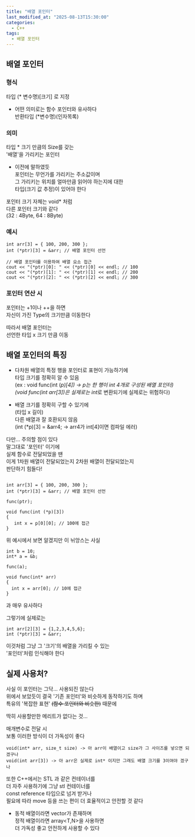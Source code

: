 ```yaml
---
title: "배열 포인터"
last_modified_at: "2025-08-13T15:30:00"
categories:
  - C++
tags:
  - 배열 포인터
---
```


## 배열 포인터

### 형식
타입 (* 변수명)[크기] 로 지정<br>

- 어떤 의미로는 함수 포인터와 유사하다<br>
  반환타입 (*변수명)(인자목록)<br>

### 의미
타입 * 크기 만큼의 Size를 갖는<br>
'배열'을 가리키는 포인터<br>

- 이전에 말하였듯<br>
  포인터는 무언가를 가리키는 주소값이며<br>
  그 가리키는 위치를 얼마만큼 읽어야 하는지에 대한<br>
  타입(크기 값 추정)이 있어야 한다<br>

포인터 크기 자체는 void* 처럼<br>
다른 포인터 크기와 같다<br>
(32 : 4Byte, 64 : 8Byte)<br>

### 예시

```
int arr[3] = { 100, 200, 300 };
int (*ptr)[3] = &arr; // 배열 포인터 선언

// 배열 포인터를 이용하여 배열 요소 접근
cout << "(*ptr)[0]: " << (*ptr)[0] << endl; // 100
cout << "(*ptr)[1]: " << (*ptr)[1] << endl; // 200
cout << "(*ptr)[2]: " << (*ptr)[2] << endl; // 300
```

### 포인터 연산 시
포인터는 +1이나 ++을 하면<br>
자신이 가진 Type의 크기만큼 이동한다<br>

따라서 배열 포인터는<br>
선언한 타입 x 크기 만큼 이동<br>


## 배열 포인터의 특징

- 다차원 배열의 특정 행을 포인터로 표현이 가능하기에<br>
  타입 크기를 정확히 알 수 있음<br>
  (ex : void func(int (*p)[4]) → p는 한 행이 int 4개로 구성된 배열 포인터)<br>
  (void func(int arr[3])은 실제로는 int*로 변환되기에 실제로는 위험하다)<br>

- 배열 크기를 정확히 구할 수 있기에<br>
  (타입 x 길이)<br>
  다른 배열과 잘 호환되지 않음<br>
  (int (*p)[3] = &arr4; → arr4가 int[4]이면 컴파일 에러)<br>
  
다만... 주의할 점이 있다<br>
말그대로 '포인터' 이기에<br>
실제 함수로 전달되었을 땐<br>
이게 1차원 배열이 전달되었는지 2차원 배열이 전달되었는지<br>
판단하기 힘들다!<br>

```

int arr[3] = { 100, 200, 300 };
int (*ptr)[3] = &arr; // 배열 포인터 선언

func(ptr);

void func(int (*p)[3])
{
   int x = p[0][0]; // 100에 접근
}
```

위 예시에서 보면 알겠지만 이 뉘앙스는 사실<br>

```
int b = 10;
int* a = &b;

func(a);

void func(int* arr)
{
  int x = arr[0]; // 10에 접근
}

```
과 매우 유사하다<br>

그렇기에 실제로는

```
int arr[2][3] = {1,2,3,4,5,6};
int (*ptr)[3] = &arr;
```

이것처럼 그냥 그 '크기'의 배열을 가리킬 수 있는<br>
'포인터'처럼 인식해야 한다<br>

## 실제 사용처?

사실 이 포인터는 그닥... 사용되진 않는다<br>
위에서 보았듯이 결국 '기존 포인터'와 비슷하게 동작하기도 하며<br>
특유의 '복잡한 표현' ~~(함수 포인터와 비슷한)~~ 때문에<br>

딱히 사용할만한 메리트가 없다는 것...<br>

매개변수로 전달 시<br>
보통 이러한 방식이 더 가독성이 좋다<br>

```
void(int* arr, size_t size) -> 아 arr이 배열이고 size가 그 사이즈를 넣으면 되겠구나
void(int arr[3]) -> 아 arr은 실제로 int* 이지만 그래도 배열 크기를 3이여야 겠구나
```

또한 C++에서는 STL 과 같은 컨테이너를<br>
더 자주 사용하기에 그냥 stl 컨테이너를<br>
const reference 타입으로 넘겨 받거나<br>
필요에 따라 move 등을 쓰는 편이 더 효율적이고 안전할 것 같다<br>

- 동적 배열이라면 vector가 존재하며<br>
  정적 배열이라면 array<T,N>을 사용하면<br>
  더 가독성 좋고 안전하게 사용할 수 있다<br>